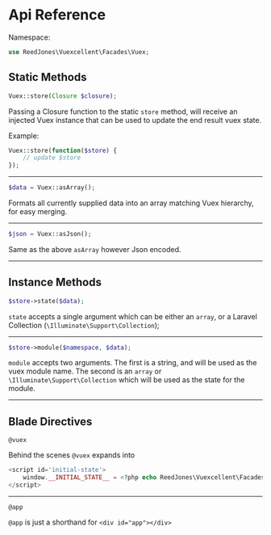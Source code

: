 # Api Reference

Namespace:
```php
use ReedJones\Vuexcellent\Facades\Vuex;
```

## Static Methods


```php
Vuex::store(Closure $closure);
```

Passing a Closure function to the static `store` method, will receive an injected Vuex instance that can be used to update the end result vuex state.

Example:
```php
Vuex::store(function($store) {
    // update $store
});
```

---

```php
$data = Vuex::asArray();
```
Formats all currently supplied data into an array matching Vuex hierarchy, for easy merging.

---
```php
$json = Vuex::asJson();
```
Same as the above `asArray` however Json encoded.

---

## Instance Methods

```php
$store->state($data);
```
`state` accepts a single argument which can be either an `array`, or a Laravel Collection (`\Illuminate\Support\Collection`);

---

```php
$store->module($namespace, $data);
```
`module` accepts two arguments. The first is a string, and will be used as the vuex module name. The second is an `array` or `\Illuminate\Support\Collection` which will be used as the state for the module.

---

## Blade Directives
```
@vuex
```

Behind the scenes `@vuex` expands into

```php
<script id='initial-state'>
    window.__INITIAL_STATE__ = <?php echo ReedJones\Vuexcellent\Facades\Vuex::asJson(); ?>
</script>
```
---

```
@app
```

`@app` is just a shorthand for `<div id="app"></div>`
